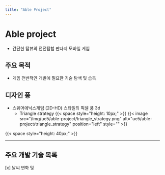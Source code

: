 ```yaml
---
title: "Able Project"
---
```


# Able project

* 간단한 탑뷰의 던전탐험 판타지 모바일 게임

## 주요 목적

* 게임 전반적인 개발에 필요한 기술 탐색 및 습득

## 디자인 풍

* 스퀘어에닉스게임 (2D-HD) 스타일의 픽셀 풍 3d
    * Triangle strategy
      {{< space style="height: 10px;" >}}
      {{< image src="/img/ue5/able-project/triangle_strategy.png"
      alt="ue5/able-project/triangle_strategy"
      position="left"
      style="" >}}



{{< space style="height: 40px;" >}} 

---
      
## 주요 개발 기술 목록

[x] 날씨 변화 및 

